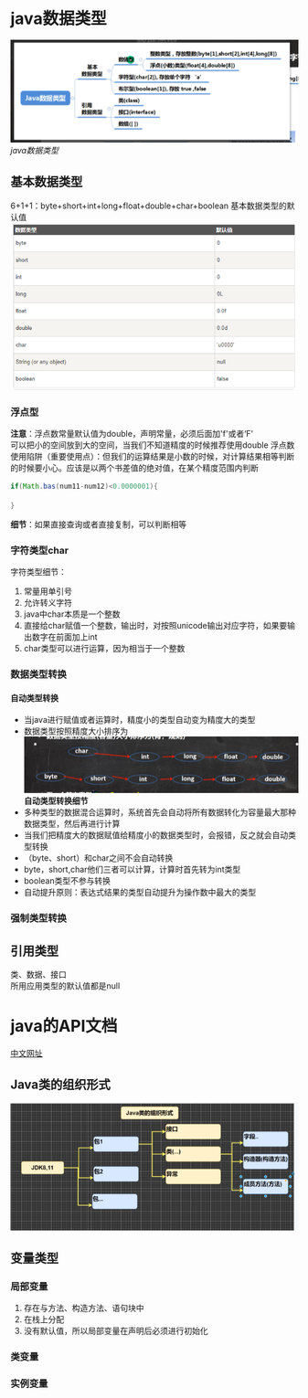 # java数据类型
![](2022-09-14-14-49-02.png)
*java数据类型*
## 基本数据类型
6+1+1：byte+short+int+long+float+double+char+boolean
基本数据类型的默认值
![](2022-09-14-14-54-59.png)
### 浮点型
**注意**：浮点数常量默认值为double，声明常量，必须后面加'f'或者‘F'  
可以把小的空间放到大的空间，当我们不知道精度的时候推荐使用double
浮点数使用陷阱（重要使用点）：但我们的运算结果是小数的时候，对计算结果相等判断的时候要小心。应该是以两个书差值的绝对值，在某个精度范围内判断
```java
if(Math.bas(num11-num12)<0.0000001){
     
}
```
**细节**：如果直接查询或者直接复制，可以判断相等
### 字符类型char
字符类型细节：
1. 常量用单引号
2. 允许转义字符
3. java中char本质是一个整数
4. 直接给char赋值一个整数，输出时，对按照unicode输出对应字符，如果要输出数字在前面加上int
5. char类型可以进行运算，因为相当于一个整数
### 数据类型转换
#### 自动类型转换
* 当java进行赋值或者运算时，精度小的类型自动变为精度大的类型
* 数据类型按照精度大小排序为  
![](2022-09-14-18-14-08.png)
**自动类型转换细节**
* 多种类型的数据混合运算时，系统首先会自动将所有数据转化为容量最大那种数据类型，然后再进行计算
* 当我们把精度大的数据赋值给精度小的数据类型时，会报错，反之就会自动类型转换
* （byte、short）和char之间不会自动转换
* byte，short,char他们三者可以计算，计算时首先转为int类型
* boolean类型不参与转换
* 自动提升原则：表达式结果的类型自动提升为操作数中最大的类型
### 强制类型转换

## 引用类型
类、数据、接口  
所用应用类型的默认值都是null
# java的API文档
[中文网址](matools.com)
## Java类的组织形式
![](2022-09-14-15-20-27.png)
## 变量类型
### 局部变量
1. 存在与方法、构造方法、语句块中
2. 在栈上分配
3. 没有默认值，所以局部变量在声明后必须进行初始化
### 类变量
### 实例变量

